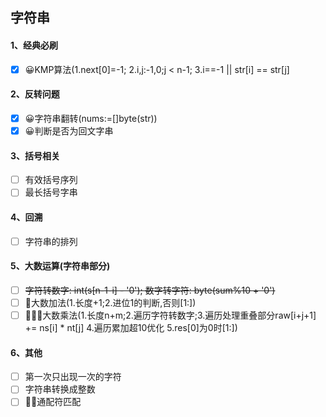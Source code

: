 ## 字符串

#### 1、经典必刷
- [x] 😀KMP算法(1.next[0]=-1; 2.i,j:-1,0;j < n-1; 3.i==-1 || str[i] == str[j]
#### 2、反转问题
- [x] 😀字符串翻转(nums:=[]byte(str))
- [x] 😀判断是否为回文字串
#### 3、括号相关
- [ ] 有效括号序列
- [ ] 最长括号字串
#### 4、回溯
- [ ] 字符串的排列
#### 5、大数运算(字符串部分)
- [ ] ~~字符转数字: int(s[n-1-i] - '0'); 数字转字符: byte(sum%10 + '0')~~
- [ ] 👏大数加法(1.长度+1;2.进位1的判断,否则[1:])
- [ ] 👏👏👏大数乘法(1.长度n+m;2.遍历字符转数字;3.遍历处理重叠部分raw[i+j+1] += ns[i] * nt[j] 4.遍历累加超10优化 5.res[0]为0时[1:])
#### 6、其他
- [ ] 第一次只出现一次的字符
- [ ] 字符串转换成整数
- [ ] 😵‍💫通配符匹配
